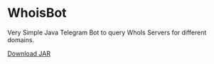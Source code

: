 # WhoisBot

Very Simple Java Telegram Bot to query WhoIs Servers for different domains.

[Download JAR](example.com)
